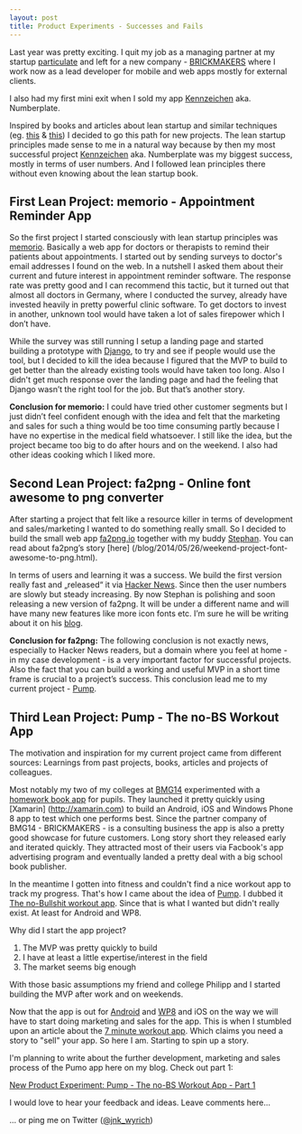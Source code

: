 ```yaml
---
layout: post
title: Product Experiments - Successes and Fails
---
```


Last year was pretty exciting. I quit my job as a managing partner at my startup [particulate](http://particulate.me) and left for a new company - [BRICKMAKERS](http://brickmakers.de) where I work now as a lead developer for mobile and web apps mostly for external clients.

I also had my first mini exit when I sold my app [Kennzeichen](http://play.google.com/store/apps/details?id=eu.greenrobot.kennzeichen)  aka. Numberplate.

Inspired by books and articles about lean startup and similar techniques (eg. [this](http://gettingreal.37signals.com/) & [this](http://theleanstartup.com/))  I decided to go this path for new projects. The lean startup principles made sense to me in a natural way because by then my most successful project  [Kennzeichen](http://play.google.com/store/apps/details?id=eu.greenrobot.kennzeichen) aka. Numberplate was my biggest success, mostly in terms of user numbers. And I followed lean principles there without even knowing about the lean startup book.


## First Lean Project: memorio - Appointment Reminder App

So the first project I started consciously with lean startup principles was [memorio](http://memorioapp.de/). Basically a web app for doctors or therapists to remind their patients about appointments. I started out by sending surveys to doctor's email addresses I found on the web. In a nutshell I asked them about their current and future interest in appointment reminder software. The response rate was pretty good and I can recommend this tactic, but it turned out that almost all doctors in Germany, where I conducted the survey, already have invested heavily in pretty powerful clinic software. To get doctors to invest in another, unknown tool would have taken a lot of sales firepower which I don’t have. 

While the survey was still running I setup a landing page and started building a prototype with [Django](https://www.djangoproject.com/), to try and see if people would use the tool, but I decided to kill the idea because I figured that the MVP to build to get better than the already existing tools would have taken too long. Also I didn't get much response over the landing page and had the feeling that Django wasn’t the right tool for the job. But that’s another story. 

**Conclusion for memorio:** I could have tried other customer segments but I just didn’t feel confident enough with the idea and felt that the marketing and sales for such a thing would be too time consuming partly because I have no expertise in the medical field whatsoever. I still like the idea, but the project became too big to do after hours and on the weekend. I also had other ideas cooking which I liked more.


## Second Lean Project: fa2png - Online font awesome to png converter

After starting a project that felt like a resource killer in terms of development and sales/marketing I wanted to do something really small. So I decided to build the small web app [fa2png.io](http://fa2png.io) together with my buddy [Stephan](http://www.minddust.io). You can read about fa2png’s story [here] (/blog/2014/05/26/weekend-project-font-awesome-to-png.html). 

In terms of users and learning it was a success. We build the first version really fast and „released“ it via [Hacker News](http://news.ycombinator.com). Since then the user numbers are slowly but steady increasing. By now Stephan is polishing and soon releasing a new version of fa2png. It will be under a different name and will have many new features like more icon fonts etc. I’m sure he will be writing about it on his [blog](http://www.minddust.io).

**Conclusion for fa2png:** The following conclusion is not exactly news, especially to Hacker News readers, but a domain where you feel at home - in my case development - is a very important factor for successful projects. Also the fact that you can build a working and useful MVP in a short time frame is crucial to a project’s success. This conclusion lead me to my current project - [Pump](http://pump-app.com/). 


## Third Lean Project: Pump - The no-BS Workout App

The motivation and inspiration for my current project came from different sources: Learnings from past projects, books, articles and projects of colleagues. 

Most notably my two of my colleges at [BMG14](http://www.bmg14.com/)  experimented with a [homework book app](http://www.hausaufgabenheftapp.de/) for pupils. They launched it pretty quickly using [Xamarin] (http://xamarin.com) to build an Android, iOS and Windows Phone 8 app to test which one performs best. Since the partner company of BMG14 - BRICKMAKERS - is a consulting business the app is also a pretty good showcase for future customers. Long story short they released early and iterated quickly. They attracted most of their users via Facbook's app advertising program and eventually landed a pretty deal with a big school book publisher. 

In the meantime I gotten into fitness and couldn't find a nice workout app to track my progress. That's how I came about the idea of [Pump](http://pump-app.com/). I dubbed it [The no-Bullshit workout app](http://pump-app.com/). Since that is what I wanted but didn't really exist. At least for Android and WP8. 

Why did I start the app project?  

1. The MVP was pretty quickly to build
2. I have at least a little expertise/interest in the field
3. The market seems big enough 

With those basic assumptions my friend and college Philipp and I started building the MVP after work and on weekends.

Now that the app is out for [Android](http://play.google.com/store/apps/details?id=de.appsplus.pump) and [WP8](http://windowsphone.com/s?appId=835b666c-9169-463e-b315-c6a94c180cef) and iOS on the way we will have to start doing marketing and sales for the app. This is when I stumbled upon an article about the [7 minute workout app](https://medium.com/@stuartkhall/how-i-got-2-3m-app-downloads-without-spending-a-cent-on-marketing-f4823b6bc779). Which claims you need a story to "sell" your app. So here I am. Starting to spin up a story. 

I'm planning to write about the further development, marketing and sales process of the Pumo app here on my blog. Check out part 1:

[New Product Experiment: Pump - The no-BS Workout App - Part 1](/blog/2015-03-23-new-product-experiment-pump-the-no-bs-workout-app-part-1.md)

I would love to hear your feedback and ideas. Leave comments here... 
<!--
... or discuss [Hacker News](https://news.ycombinator.com/item?id=6768241) or [Reddit](http://www.reddit.com/r/django/comments/1r26t0/host_your_django_app_for_1month/).
-->
... or ping me on Twitter ([@jnk_wyrich](http://twitter.com/jnk_wyrch))
